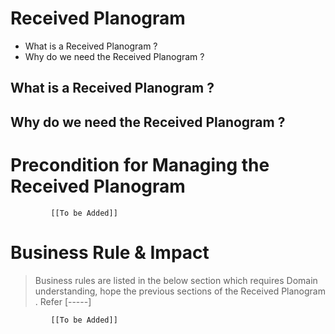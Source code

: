 # Received Planogram

* What is a Received Planogram ?
* Why do we need the Received Planogram ? 


## What is a Received Planogram ?

## Why do we need the Received Planogram ? 



# Precondition for Managing the Received Planogram 




             [[To be Added]]
 




# Business Rule & Impact 

> Business rules are listed in the below section which requires Domain understanding, hope the previous sections of the Received Planogram . Refer [-----]


             [[To be Added]]
 


